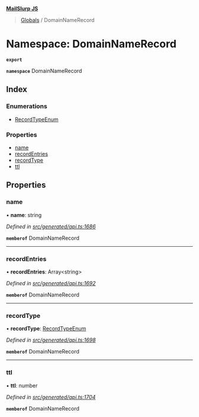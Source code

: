 **[MailSlurp JS](../README.md)**

> [Globals](../README.md) / DomainNameRecord

# Namespace: DomainNameRecord

**`export`** 

**`namespace`** DomainNameRecord

## Index

### Enumerations

* [RecordTypeEnum](../enums/domainnamerecord.recordtypeenum.md)

### Properties

* [name](domainnamerecord.md#name)
* [recordEntries](domainnamerecord.md#recordentries)
* [recordType](domainnamerecord.md#recordtype)
* [ttl](domainnamerecord.md#ttl)

## Properties

### name

•  **name**: string

*Defined in [src/generated/api.ts:1686](https://github.com/mailslurp/mailslurp-client/blob/98c6efc/src/generated/api.ts#L1686)*

**`memberof`** DomainNameRecord

___

### recordEntries

•  **recordEntries**: Array\<string>

*Defined in [src/generated/api.ts:1692](https://github.com/mailslurp/mailslurp-client/blob/98c6efc/src/generated/api.ts#L1692)*

**`memberof`** DomainNameRecord

___

### recordType

•  **recordType**: [RecordTypeEnum](../enums/domainnamerecord.recordtypeenum.md)

*Defined in [src/generated/api.ts:1698](https://github.com/mailslurp/mailslurp-client/blob/98c6efc/src/generated/api.ts#L1698)*

**`memberof`** DomainNameRecord

___

### ttl

•  **ttl**: number

*Defined in [src/generated/api.ts:1704](https://github.com/mailslurp/mailslurp-client/blob/98c6efc/src/generated/api.ts#L1704)*

**`memberof`** DomainNameRecord
